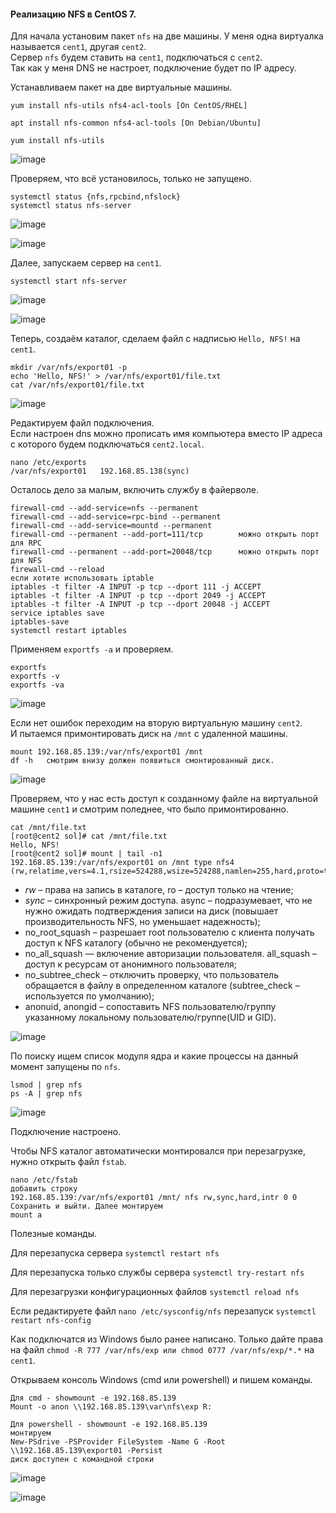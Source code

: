 #### Реализацию NFS в CentOS 7.

Для начала установим пакет ``nfs`` на две машины. У меня одна виртуалка называется ``cent1``, другая ``cent2``.<br>
Сервер ``nfs`` будем ставить на ``cent1``, подключаться с ``cent2``.<br>
Так как у меня DNS не настроет, подключение будет по IP адресу.<br>

Устанавливаем пакет на две виртуальные машины.

``yum install nfs-utils nfs4-acl-tools [On CentOS/RHEL]``

``apt install nfs-common nfs4-acl-tools [On Debian/Ubuntu]``

```
yum install nfs-utils
```

![image](https://github.com/tvgVita69/Linux_begin/assets/98489171/f7db2615-6fa6-4397-8883-d4e702e46c3d)

Проверяем, что всё установилось, только не запущено.

```
systemctl status {nfs,rpcbind,nfslock}
systemctl status nfs-server
```

![image](https://github.com/tvgVita69/Linux_begin/assets/98489171/a94d051b-ba75-4418-af81-b51f3eb69094)

![image](https://github.com/tvgVita69/Linux_begin/assets/98489171/9335e9f1-4a11-48d6-a185-3922660c9a82)

Далее, запускаем сервер на ``cent1``.

```
systemctl start nfs-server
```

![image](https://github.com/tvgVita69/Linux_begin/assets/98489171/7ccc11fb-9734-4ac7-abb2-ce21f8e19e65)

![image](https://github.com/tvgVita69/Linux_begin/assets/98489171/484f6dfc-2469-47ef-8bf3-1a810f924b90)

Теперь, создаём каталог, сделаем файл с надписью ``Hello, NFS!`` на ``cent1``.

```
mkdir /var/nfs/export01 -p
echo 'Hello, NFS!' > /var/nfs/export01/file.txt
cat /var/nfs/export01/file.txt
```

![image](https://github.com/tvgVita69/Linux_begin/assets/98489171/4e1ed825-4f59-42f7-8ed7-a7e7ccd21fb0)

Редактируем файл подключения.<br>
Eсли настроен dns можно прописать имя компьютера вместо IP адреса с которого будем подключаться ``cent2.local``. <br>
```
nano /etc/exports
/var/nfs/export01   192.168.85.138(sync) 
```

Осталось дело за малым, включить службу в файерволе.

```
firewall-cmd --add-service=nfs --permanent
firewall-cmd --add-service=rpc-bind --permanent
firewall-cmd --add-service=mountd --permanent
firewall-cmd --permanent --add-port=111/tcp        можно открыть порт для RPC
firewall-cmd --permanent --add-port=20048/tcp      можно открыть порт для NFS
firewall-cmd --reload
если хотите использовать iptable
iptables -t filter -A INPUT -p tcp --dport 111 -j ACCEPT
iptables -t filter -A INPUT -p tcp --dport 2049 -j ACCEPT
iptables -t filter -A INPUT -p tcp --dport 20048 -j ACCEPT
service iptables save
iptables-save
systemctl restart iptables
```

Применяем ``exportfs -a`` и проверяем.

```
exportfs
exportfs -v
exportfs -va
```

![image](https://github.com/tvgVita69/Linux_begin/assets/98489171/ea5cf174-a55a-420d-98dd-bbd69c2b496a)

Если нет ошибок переходим на вторую виртуальную машину ``cent2``. <br>
И пытаемся примонтировать диск на ``/mnt`` с удаленной машины. 

```
mount 192.168.85.139:/var/nfs/export01 /mnt
df -h   смотрим внизу должен появиться смонтированный диск.
```

![image](https://github.com/tvgVita69/Linux_begin/assets/98489171/6dbd3a42-c92e-4270-9ece-40c982062e3c)

Проверяем, что у нас есть доступ к созданному файле на виртуальной машине ``cent1`` и смотрим поледнее, что было примонтированно.

```
cat /mnt/file.txt
[root@cent2 sol]# cat /mnt/file.txt
Hello, NFS!
[root@cent2 sol]# mount | tail -n1
192.168.85.139:/var/nfs/export01 on /mnt type nfs4 (rw,relatime,vers=4.1,rsize=524288,wsize=524288,namlen=255,hard,proto=tcp,timeo=600,retrans=2,sec=sys,clientaddr=192.168.85.138,local_lock=none,addr=192.168.85.139)
```

- *rw* – права на запись в каталоге, ro – доступ только на чтение;
- *sync* – синхронный режим доступа. async – подразумевает, что не нужно ожидать подтверждения записи на диск (повышает производительность NFS, но уменьшает надежность);
- no_root_squash – разрешает root пользователю с клиента получать доступ к NFS каталогу (обычно не рекомендуется);
- no_all_squash — включение авторизации пользователя. all_squash – доступ к ресурсам от анонимного пользователя;
- no_subtree_check – отключить проверку, что пользователь обращается в файлу в определенном каталоге (subtree_check – используется по умолчанию);
- anonuid, anongid – сопоставить NFS пользователю/группу указанному локальному пользователю/группе(UID и GID).

![image](https://github.com/tvgVita69/Linux_begin/assets/98489171/c52a5be2-9d26-4555-8d8c-7d3c53dc5ce5)

По поиску ищем список модуля ядра и какие процессы на данный момент запущены по ``nfs``.

```
lsmod | grep nfs
ps -A | grep nfs
```

![image](https://github.com/tvgVita69/Linux_begin/assets/98489171/3db34e57-2750-432c-a055-6732e4d9c16a)

Подключение настроено.

Чтобы NFS каталог автоматически монтировался при перезагрузке, нужно открыть файл ``fstab``.

```
nano /etc/fstab
добавить строку
192.168.85.139:/var/nfs/export01 /mnt/ nfs rw,sync,hard,intr 0 0
Сохранить и выйти. Далее монтируем
mount a
```

Полезные команды.

Для перезапуска сервера ``systemctl restart nfs``

Для перезапуска только службы сервера ``systemctl try-restart nfs``

Для перезагрузки конфигурационных файлов ``systemctl reload nfs``

Если редактируете файл ``nano /etc/sysconfig/nfs`` перезапуск ``systemctl restart nfs-config``

Как подключатся из Windows было ранее написано. Только дайте права на файл ``chmod -R 777 /var/nfs/exp или chmod 0777 /var/nfs/exp/*.*`` на ``cent1``.

Открываем консоль Windows (cmd или powershell) и пишем команды.

```
Для cmd - showmount -e 192.168.85.139                      
Mount -o anon \\192.168.85.139\var\nfs\exp R:

Для powershell - showmount -e 192.168.85.139
монтируем
New-PSdrive -PSProvider FileSystem -Name G -Root \\192.168.85.139\export01 -Persist
диск доступен с командной строки
```

![image](https://github.com/tvgVita69/Linux_begin/assets/98489171/76f314fb-25d1-4a55-8053-d588b0eff2e4)

![image](https://github.com/tvgVita69/Linux_begin/assets/98489171/29f4017e-84da-4d7e-b9e5-8d8c85b060dc)








